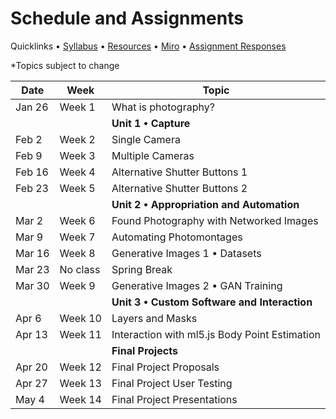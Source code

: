 # Schedule and Assignments

Quicklinks • [Syllabus](https://github.com/ellennickles/xphoto-s22) • [Resources]() • [Miro](https://tinyurl.com/xphoto-s22-miro) • [Assignment Responses]()

*Topics subject to change

 Date | Week | Topic |
| ------- | ----------- | ----------- |
| Jan 26 | Week 1 | What is photography? |
| | | **Unit 1 • Capture** |
| Feb 2 | Week 2 | Single Camera | 
| Feb 9 | Week 3 | Multiple Cameras | 
| Feb 16 | Week 4 | Alternative Shutter Buttons 1 | 
| Feb 23 | Week 5 | Alternative Shutter Buttons 2 | 
| | | **Unit 2 • Appropriation and Automation** |
| Mar 2 | Week 6 | Found Photography with Networked Images | 
| Mar 9 | Week 7 | Automating Photomontages | 
| Mar 16 | Week 8 | Generative Images 1 • Datasets | 
| Mar 23 | No class | Spring Break | 
| Mar 30 | Week 9 | Generative Images 2 • GAN Training | 
| | | **Unit 3 • Custom Software and Interaction** |
| Apr 6 | Week 10 | Layers and Masks | 
| Apr 13 | Week 11 | Interaction with ml5.js Body Point Estimation | 
| | | **Final Projects** |
| Apr 20 | Week 12 | Final Project Proposals | 
| Apr 27 | Week 13 | Final Project User Testing |
| May 4 | Week 14 | Final Project Presentations | 
